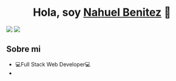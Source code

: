 <div align="center">
<h1 align="center">Hola, soy <a href="https://aristi.dev">Nahuel Benitez</a> 👋</h1>
</div>
<img src="https://i.imgur.com/tSIPNGN.png">

<a href="https://www.linkedin.com/in/nahuel-benitez/">
<img src="https://img.shields.io/badge/LinkedIn-0077B5?style=for-the-badge&logo=linkedin&logoColor=white" />
</a>

## Sobre mi

- 💻​Full Stack Web Developer💻​
- <br>
